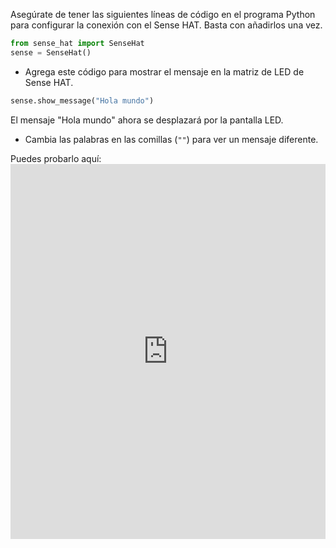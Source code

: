 Asegúrate de tener las siguientes líneas de código en el programa Python para configurar la conexión con el Sense HAT. Basta con añadirlos una vez.

```python
from sense_hat import SenseHat
sense = SenseHat()
```

+ Agrega este código para mostrar el mensaje en la matriz de LED de Sense HAT.

```python
sense.show_message("Hola mundo")
```

El mensaje "Hola mundo" ahora se desplazará por la pantalla LED.

+ Cambia las palabras en las comillas (`""`) para ver un mensaje diferente.

Puedes probarlo aquí: <iframe src="https://trinket.io/embed/python/224b71fc28" width="100%" height="600" frameborder="0" marginwidth="0" marginheight="0" allowfullscreen mark="crwd-mark"></iframe>
